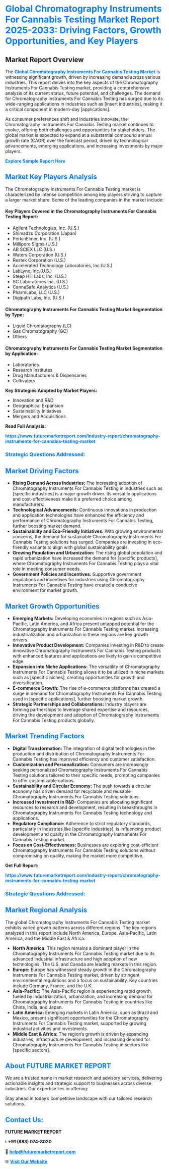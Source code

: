 <h1 style="color: #007BFF;">Global Chromatography Instruments For Cannabis Testing Market Report 2025-2033: Driving Factors, Growth Opportunities, and Key Players</h1>

<section id="overview">
<h2>Market Report Overview</h2>
<p>The <a href="https://www.futuremarketreport.com/industry-report/chromatography-instruments-for-cannabis-testing-market" style="color: #007BFF; text-decoration: none;"><strong>Global Chromatography Instruments For Cannabis Testing Market</strong></a> is witnessing significant growth, driven by increasing demand across various industries. This report delves into the key aspects of the Chromatography Instruments For Cannabis Testing market, providing a comprehensive analysis of its current status, future potential, and challenges. The demand for Chromatography Instruments For Cannabis Testing has surged due to its wide-ranging applications in industries such as [insert industries], making it a critical component in modern-day [applications].</p>
<p>As consumer preferences shift and industries innovate, the Chromatography Instruments For Cannabis Testing market continues to evolve, offering both challenges and opportunities for stakeholders. The global market is expected to expand at a substantial compound annual growth rate (CAGR) over the forecast period, driven by technological advancements, emerging applications, and increasing investments by major players.</p>
</section>

<section id="overview">
<p><a href="https://www.futuremarketreport.com/request-sample/reportId=53791" style="color: #007BFF; text-decoration: none;"><strong>Explore Sample Report Here</strong></a></p>
</section>

<section id="key-players">
<h2 style="color: #007BFF;">Market Key Players Analysis</h2>
<p>The Chromatography Instruments For Cannabis Testing market is characterized by intense competition among key players striving to capture a larger market share. Some of the leading companies in the market include:</p>
<h4>Key Players Covered in the Chromatography Instruments For Cannabis Testing Report:</h4>
<ul><li>Agilent Technologies, Inc. (U.S.)</li><li>Shimadzu Corporation (Japan)</li><li>PerkinElmer, Inc. (U.S.)</li><li>Millipore Sigma (U.S.)</li><li>AB SCIEX LLC (U.S.)</li><li>Waters Corporation (U.S.)</li><li>Restek Corporation (U.S.)</li><li>Accelerated Technology Laboratories, Inc.(U.S.)</li><li>LabLynx, Inc.(U.S.)</li><li>Steep Hill Labs, Inc. (U.S.)</li><li>SC Laboratories Inc. (U.S.)</li><li>CannaSafe Analytics (U.S.)</li><li>PharmLabs, LLC (U.S.)</li><li>Digipath Labs, Inc. (U.S.)</li></ul>
<h4>Chromatography Instruments For Cannabis Testing Market Segmentation by Type:</h4>
<ul><li>Liquid Chromatography (LC)</li><li>Gas Chromatography (GC)</li><li>Others</li></ul>

<h4>Chromatography Instruments For Cannabis Testing Market Segmentation by Application:</h4>
<ul><li>Laboratories</li><li>Research Institutes</li><li>Drug Manufacturers &amp; Dispensaries</li><li>Cultivators</li></ul>
<p><strong>Key Strategies Adopted by Market Players:</strong></p>
<ul>
<li>Innovation and R&D</li>
<li>Geographical Expansion</li>
<li>Sustainability Initiatives</li>
<li>Mergers and Acquisitions</li>
</ul>
</section>

<section>
<p><strong>Read Full Analysis: </strong></p><a href="https://www.futuremarketreport.com/industry-report/chromatography-instruments-for-cannabis-testing-market" style="color: #007BFF; text-decoration: none;"><strong>https://www.futuremarketreport.com/industry-report/chromatography-instruments-for-cannabis-testing-market</strong></a>
<h3 style="color: #007BFF;">Strategic Questions Addressed:</h3>
</section>

<section id="driving-factors">
<h2 style="color: #007BFF;">Market Driving Factors</h2>
<ul>
<li><strong>Rising Demand Across Industries:</strong> The increasing adoption of Chromatography Instruments For Cannabis Testing in industries such as [specific industries] is a major growth driver. Its versatile applications and cost-effectiveness make it a preferred choice among manufacturers.</li>
<li><strong>Technological Advancements:</strong> Continuous innovations in production and application technologies have enhanced the efficiency and performance of Chromatography Instruments For Cannabis Testing, further boosting market demand.</li>
<li><strong>Sustainability and Eco-Friendly Initiatives:</strong> With growing environmental concerns, the demand for sustainable Chromatography Instruments For Cannabis Testing solutions has surged. Companies are investing in eco-friendly variants to align with global sustainability goals.</li>
<li><strong>Growing Population and Urbanization:</strong> The rising global population and rapid urbanization have increased the demand for [specific products], where Chromatography Instruments For Cannabis Testing plays a vital role in meeting consumer needs.</li>
<li><strong>Government Policies and Incentives:</strong> Supportive government regulations and incentives for industries using Chromatography Instruments For Cannabis Testing have created a conducive environment for market growth.</li>
</ul>
</section>

<section id="growth-opportunities">
<h2 style="color: #007BFF;">Market Growth Opportunities</h2>
<ul>
<li><strong>Emerging Markets:</strong> Developing economies in regions such as Asia-Pacific, Latin America, and Africa present untapped potential for the Chromatography Instruments For Cannabis Testing market. Increasing industrialization and urbanization in these regions are key growth drivers.</li>
<li><strong>Innovative Product Development:</strong> Companies investing in R&D to create innovative Chromatography Instruments For Cannabis Testing products with enhanced features and applications are likely to gain a competitive edge.</li>
<li><strong>Expansion into Niche Applications:</strong> The versatility of Chromatography Instruments For Cannabis Testing allows it to be utilized in niche markets such as [specific niches], creating opportunities for growth and diversification.</li>
<li><strong>E-commerce Growth:</strong> The rise of e-commerce platforms has created a surge in demand for Chromatography Instruments For Cannabis Testing used in [specific applications], further boosting market growth.</li>
<li><strong>Strategic Partnerships and Collaborations:</strong> Industry players are forming partnerships to leverage shared expertise and resources, driving the development and adoption of Chromatography Instruments For Cannabis Testing products globally.</li>
</ul>
</section>

<section id="trending-factors">
<h2 style="color: #007BFF;">Market Trending Factors</h2>
<ul>
<li><strong>Digital Transformation:</strong> The integration of digital technologies in the production and distribution of Chromatography Instruments For Cannabis Testing has improved efficiency and customer satisfaction.</li>
<li><strong>Customization and Personalization:</strong> Consumers are increasingly seeking personalized Chromatography Instruments For Cannabis Testing solutions tailored to their specific needs, prompting companies to offer customizable options.</li>
<li><strong>Sustainability and Circular Economy:</strong> The push towards a circular economy has driven demand for recyclable and reusable Chromatography Instruments For Cannabis Testing solutions.</li>
<li><strong>Increased Investment in R&D:</strong> Companies are allocating significant resources to research and development, resulting in breakthroughs in Chromatography Instruments For Cannabis Testing technology and applications.</li>
<li><strong>Regulatory Compliance:</strong> Adherence to strict regulatory standards, particularly in industries like [specific industries], is influencing product development and quality in the Chromatography Instruments For Cannabis Testing market.</li>
<li><strong>Focus on Cost-Effectiveness:</strong> Businesses are exploring cost-efficient Chromatography Instruments For Cannabis Testing solutions without compromising on quality, making the market more competitive.</li>
</ul>
</section>

<section>
<p><strong>Get Full Report: </strong></p><a href="https://www.futuremarketreport.com/industry-report/chromatography-instruments-for-cannabis-testing-market" style="color: #007BFF; text-decoration: none;"><strong>https://www.futuremarketreport.com/industry-report/chromatography-instruments-for-cannabis-testing-market</strong></a>
<h3 style="color: #007BFF;">Strategic Questions Addressed:</h3>
</section>


<section id="regional-analysis">
<h2 style="color: #007BFF;">Market Regional Analysis</h2>
<p>The global Chromatography Instruments For Cannabis Testing market exhibits varied growth patterns across different regions. The key regions analyzed in this report include North America, Europe, Asia-Pacific, Latin America, and the Middle East & Africa:</p>
<ul>
<li><strong>North America:</strong> This region remains a dominant player in the Chromatography Instruments For Cannabis Testing market due to its advanced industrial infrastructure and high adoption of new technologies. The U.S. and Canada are leading markets in this region.</li>
<li><strong>Europe:</strong> Europe has witnessed steady growth in the Chromatography Instruments For Cannabis Testing market, driven by stringent environmental regulations and a focus on sustainability. Key countries include Germany, France, and the U.K.</li>
<li><strong>Asia-Pacific:</strong> The Asia-Pacific region is experiencing rapid growth, fueled by industrialization, urbanization, and increasing demand for Chromatography Instruments For Cannabis Testing in countries like China, India, and Japan.</li>
<li><strong>Latin America:</strong> Emerging markets in Latin America, such as Brazil and Mexico, present significant opportunities for the Chromatography Instruments For Cannabis Testing market, supported by growing industrial activities and investments.</li>
<li><strong>Middle East & Africa:</strong> The region’s growth is driven by expanding industries, infrastructure development, and increasing demand for Chromatography Instruments For Cannabis Testing in sectors like [specific sectors].</li>
</ul>
</section>

<footer>
<h2 style="color: #007BFF;">About FUTURE MARKET REPORT</h2>
<p>We are a trusted name in market research and advisory services, delivering actionable insights and strategic support to businesses across diverse industries. Our expertise lies in offering:</p>

<p>Stay ahead in today’s competitive landscape with our tailored research solutions.</p>

<h2 style="color: #007BFF;">Contact Us:</h2>
<p><strong>FUTURE MARKET REPORT</strong></p>
<p>📞 <strong>+91 (883) 074-8030</strong></p>
<p>📧 <strong><a href="mailto:help@futuremarketreport.com" style="color: #007BFF;">help@futuremarketreport.com</a></strong></p>
<p>🌐 <strong><a href="https://www.futuremarketreport.com/" style="color: #007BFF;">Visit Our Website</a></strong></p>
</footer>